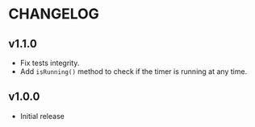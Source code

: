 # CHANGELOG

## v1.1.0

- Fix tests integrity.
- Add `isRunning()` method to check if the timer is running at any time.

## v1.0.0

- Initial release
